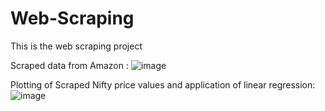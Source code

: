 # Web-Scraping
This is the web scraping project

Scraped data from Amazon :
![image](https://github.com/user-attachments/assets/f73ef9c2-bd55-4c93-b334-50deb25765dc)

Plotting of Scraped Nifty price values and application of linear regression:  
![image](https://github.com/user-attachments/assets/93382b95-7f32-4a81-8ea8-9ada381426ca)
